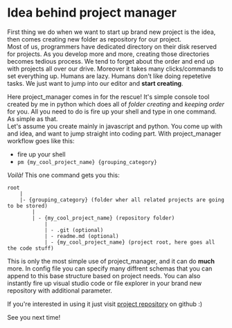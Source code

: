 # Idea behind project manager
First thing we do when we want to start up brand new project is the idea, then comes creating new folder as repository for our project.  
Most of us, programmers have dedicated directory on their disk reserved for projects. As you develop more and more, creating those directories becomes tedious process. We tend to forget about the order and end up with projects all over our drive. Moreover it takes many clicks/commands to set everything up. Humans are lazy. Humans don't like doing repetetive tasks. We just want to jump into our editor and **start creating**.  
  
  
Here project_manager comes in for the rescue! It's simple console tool created by me in python which does all of *folder creating* and *keeping order* for you. All you need to do is fire up your shell and type in one command. As simple as that.  
Let's assume you create mainly in javascript and python. You come up with and idea, and want to jump straight into coding part. With project_manager
workflow goes like this:  
* fire up your shell
* `pm {my_cool_project_name} {grouping_category}`  
  

*Voilà!* This one command gets you this:
```
root
    |
    |- {grouping_category} (folder wher all related projects are going to be stored)
        |
        | - {my_cool_project_name} (repository folder)
            |
            | - .git (optional)
            | - readme.md (optional)
            | - {my_cool_project_name} (project root, here goes all the code stuff)
```
  

This is only the most simple use of project_manager, and it can do **much** more. In config file you can specify many diffrent schemas that you
can append to this base structure based on project needs. You can also instantly fire up visual studio code or file explorer in your brand new
repository with additional parameter.  
  
If you're interested in using it just visit [project repository](https://github.com/miecha3l/project_manager) on github :)  
  
See you next time!
